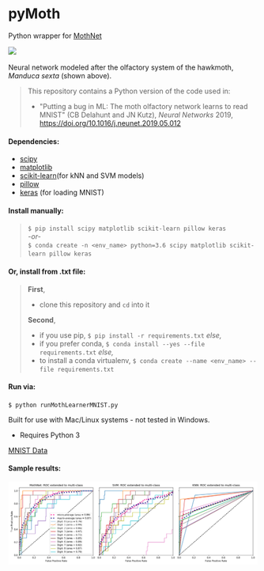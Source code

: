 # pyMoth
Python wrapper for [MothNet](https://github.com/charlesDelahunt/PuttingABugInML)

<img src='https://upload.wikimedia.org/wikipedia/commons/thumb/b/ba/Manduca_brasiliensis_MHNT_CUT_2010_0_12_Boca_de_Mato%2C_Cochoeiras_de_Macacu%2C_rio_de_Janeiro_blanc.jpg/320px-Manduca_brasiliensis_MHNT_CUT_2010_0_12_Boca_de_Mato%2C_Cochoeiras_de_Macacu%2C_rio_de_Janeiro_blanc.jpg'>

Neural network modeled after the olfactory system of the hawkmoth, _Manduca sexta_ (shown above).
> This repository contains a Python version of the code used in:
> - "Putting a bug in ML: The moth olfactory network learns to read MNIST" (CB Delahunt and JN Kutz), _Neural Networks_ 2019, https://doi.org/10.1016/j.neunet.2019.05.012

#### Dependencies:
- [scipy](https://www.scipy.org/)
- [matplotlib](https://matplotlib.org/)
- [scikit-learn](https://scikit-learn.org/)(for kNN and SVM models)
- [pillow](https://pillow.readthedocs.io/en/stable/)
- [keras](https://keras.io/) (for loading MNIST)

#### Install manually:  
> `$ pip install scipy matplotlib scikit-learn pillow keras`  
> *-or-*  
> `$ conda create -n <env_name> python=3.6 scipy matplotlib scikit-learn pillow keras`  

#### Or, install from .txt file:  
> **First**,
> - clone this repository and `cd` into it  
>
> **Second**,
> - if you use pip, `$ pip install -r requirements.txt` *else,*   
> - if you prefer conda, `$ conda install --yes --file requirements.txt` *else,*
> - to install a conda virtualenv, `$ conda create --name <env_name> --file requirements.txt`  

#### Run via:
`$ python runMothLearnerMNIST.py`

Built for use with Mac/Linux systems - not tested in Windows.
- Requires Python 3

[MNIST Data](http://yann.lecun.com/exdb/mnist/)

#### Sample results:
<img src='./results/results_ROC_multi_sample.png'>
